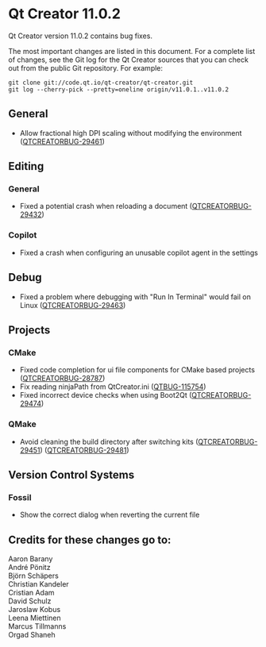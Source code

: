 Qt Creator 11.0.2
=================

Qt Creator version 11.0.2 contains bug fixes.

The most important changes are listed in this document. For a complete list of
changes, see the Git log for the Qt Creator sources that you can check out from
the public Git repository. For example:

    git clone git://code.qt.io/qt-creator/qt-creator.git
    git log --cherry-pick --pretty=oneline origin/v11.0.1..v11.0.2

General
-------

* Allow fractional high DPI scaling without modifying the environment
  ([QTCREATORBUG-29461](https://bugreports.qt.io/browse/QTCREATORBUG-29461))

Editing
-------

### General

* Fixed a potential crash when reloading a document
  ([QTCREATORBUG-29432](https://bugreports.qt.io/browse/QTCREATORBUG-29432))

### Copilot

* Fixed a crash when configuring an unusable copilot agent in the settings

Debug
-----

* Fixed a problem where debugging with "Run In Terminal" would fail on Linux
  ([QTCREATORBUG-29463](https://bugreports.qt.io/browse/QTCREATORBUG-29463))

Projects
--------

### CMake

* Fixed code completion for ui file components for CMake based projects
  ([QTCREATORBUG-28787](https://bugreports.qt.io/browse/QTCREATORBUG-28787))
* Fix reading ninjaPath from QtCreator.ini
  ([QTBUG-115754](https://bugreports.qt.io/browse/QTBUG-115754))
* Fixed incorrect device checks when using Boot2Qt
  ([QTCREATORBUG-29474](https://bugreports.qt.io/browse/QTCREATORBUG-29474))

### QMake

* Avoid cleaning the build directory after switching kits
  ([QTCREATORBUG-29451](https://bugreports.qt.io/browse/QTCREATORBUG-29451))
  ([QTCREATORBUG-29481](https://bugreports.qt.io/browse/QTCREATORBUG-29481))

Version Control Systems
-----------------------

### Fossil

* Show the correct dialog when reverting the current file

Credits for these changes go to:
--------------------------------
Aaron Barany  
André Pönitz  
Björn Schäpers  
Christian Kandeler  
Cristian Adam  
David Schulz  
Jaroslaw Kobus  
Leena Miettinen  
Marcus Tillmanns  
Orgad Shaneh  
